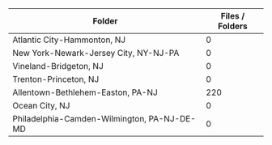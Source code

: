 | Folder                                      |   Files / Folders |
|---------------------------------------------|-------------------|
| Atlantic City-Hammonton, NJ                 |                 0 |
| New York-Newark-Jersey City, NY-NJ-PA       |                 0 |
| Vineland-Bridgeton, NJ                      |                 0 |
| Trenton-Princeton, NJ                       |                 0 |
| Allentown-Bethlehem-Easton, PA-NJ           |               220 |
| Ocean City, NJ                              |                 0 |
| Philadelphia-Camden-Wilmington, PA-NJ-DE-MD |                 0 |